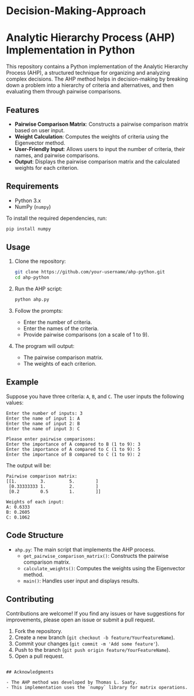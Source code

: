 # Decision-Making-Approach


# Analytic Hierarchy Process (AHP) Implementation in Python

This repository contains a Python implementation of the Analytic Hierarchy Process (AHP), a structured technique for organizing and analyzing complex decisions. The AHP method helps in decision-making by breaking down a problem into a hierarchy of criteria and alternatives, and then evaluating them through pairwise comparisons.

## Features

- **Pairwise Comparison Matrix**: Constructs a pairwise comparison matrix based on user input.
- **Weight Calculation**: Computes the weights of criteria using the Eigenvector method.
- **User-Friendly Input**: Allows users to input the number of criteria, their names, and pairwise comparisons.
- **Output**: Displays the pairwise comparison matrix and the calculated weights for each criterion.

## Requirements

- Python 3.x
- NumPy (`numpy`)

To install the required dependencies, run:

```bash
pip install numpy
```

## Usage

1. Clone the repository:

   ```bash
   git clone https://github.com/your-username/ahp-python.git
   cd ahp-python
   ```

2. Run the AHP script:

   ```bash
   python ahp.py
   ```

3. Follow the prompts:
   - Enter the number of criteria.
   - Enter the names of the criteria.
   - Provide pairwise comparisons (on a scale of 1 to 9).

4. The program will output:
   - The pairwise comparison matrix.
   - The weights of each criterion.

## Example

Suppose you have three criteria: `A`, `B`, and `C`. The user inputs the following values:

```
Enter the number of inputs: 3
Enter the name of input 1: A
Enter the name of input 2: B
Enter the name of input 3: C

Please enter pairwise comparisons:
Enter the importance of A compared to B (1 to 9): 3
Enter the importance of A compared to C (1 to 9): 5
Enter the importance of B compared to C (1 to 9): 2
```

The output will be:

```
Pairwise comparison matrix:
[[1.         3.         5.        ]
 [0.33333333 1.         2.        ]
 [0.2        0.5        1.        ]]

Weights of each input:
A: 0.6333
B: 0.2605
C: 0.1062
```

## Code Structure

- `ahp.py`: The main script that implements the AHP process.
  - `get_pairwise_comparison_matrix()`: Constructs the pairwise comparison matrix.
  - `calculate_weights()`: Computes the weights using the Eigenvector method.
  - `main()`: Handles user input and displays results.

## Contributing

Contributions are welcome! If you find any issues or have suggestions for improvements, please open an issue or submit a pull request.

1. Fork the repository.
2. Create a new branch (`git checkout -b feature/YourFeatureName`).
3. Commit your changes (`git commit -m 'Add some feature'`).
4. Push to the branch (`git push origin feature/YourFeatureName`).
5. Open a pull request.

```

## Acknowledgments

- The AHP method was developed by Thomas L. Saaty.
- This implementation uses the `numpy` library for matrix operations.

